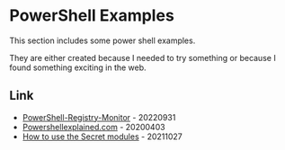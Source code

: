 # PowerShell Examples

This section includes some power shell examples.

They are either created because I needed to try something or because I found something exciting in the web.

## Link

* [PowerShell-Registry-Monitor](https://devblogs.microsoft.com/powershell-community/powershell-registry-monitor/) - 20220931
* [Powershellexplained.com](https://powershellexplained.com) - 20200403
* [How to use the Secret modules](https://devblogs.microsoft.com/powershell-community/how-to-use-the-secret-modules/) - 20211027

